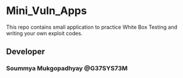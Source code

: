 # Mini_Vuln_Apps
This repo contains small application to practice White Box Testing and writing your own exploit codes.

## Developer
### Soummya Mukgopadhyay @G37SYS73M
